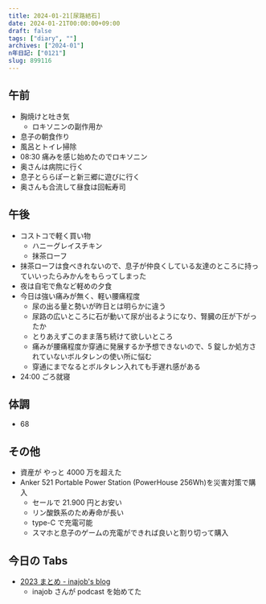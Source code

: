 ```yaml
---
title: 2024-01-21[尿路結石]
date: 2024-01-21T00:00:00+09:00
draft: false
tags: ["diary", ""]
archives: ["2024-01"]
n年日記: ["0121"]
slug: 899116
---
```


## 午前

- 胸焼けと吐き気
  - ロキソニンの副作用か
- 息子の朝食作り
- 風呂とトイレ掃除
- 08:30 痛みを感じ始めたのでロキソニン
- 奥さんは病院に行く
- 息子とららぽーと新三郷に遊びに行く
- 奥さんも合流して昼食は回転寿司

## 午後

- コストコで軽く買い物
  - ハニーグレイスチキン
  - 抹茶ローフ
- 抹茶ローフは食べきれないので、息子が仲良くしている友達のところに持っていいったらみかんをもらってしまった
- 夜は自宅で魚など軽めの夕食
- 今日は強い痛みが無く、軽い腰痛程度
  - 尿の出る量と勢いが昨日とは明らかに違う
  - 尿路の広いところに石が動いて尿が出るようになり、腎臓の圧が下がったか
  - とりあえずこのまま落ち続けて欲しいところ
  - 痛みが腰痛程度か穿通に発展するか予想できないので、5 錠しか処方されていないボルタレンの使い所に悩む
  - 穿通にまでなるとボルタレン入れても手遅れ感がある
- 24:00 ごろ就寝

## 体調

- 68

## その他

- 資産が やっと 4000 万を超えた
- Anker 521 Portable Power Station (PowerHouse 256Wh)を災害対策で購入
  - セールで 21.900 円とお安い
  - リン酸鉄系のため寿命が長い
  - type-C で充電可能
  - スマホと息子のゲームの充電ができれば良いと割り切って購入

## 今日の Tabs

- [2023 まとめ - inajob's blog](https://inajob.hatenablog.jp/entry/2023-recap)
  - inajob さんが podcast を始めてた
